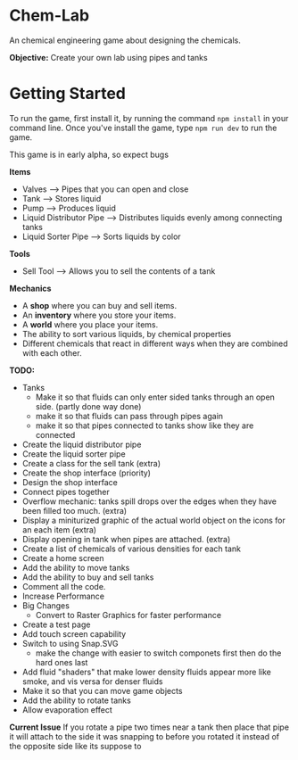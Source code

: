 # Chem-Lab
An chemical engineering game about designing the chemicals. <br>

<strong>Objective:</strong>
Create your own lab using pipes and tanks


# Getting Started 
To run the game, first install it, by running the command `npm install` in your command line. Once you've 
install the game, type `npm run dev` to run the game.




This game is in early alpha, so expect bugs

<strong> Items </strong>
- Valves                  --> Pipes that you can open and close
- Tank                    --> Stores liquid
- Pump                    --> Produces liquid
- Liquid Distributor Pipe --> Distributes liquids evenly among connecting tanks
- Liquid Sorter Pipe      --> Sorts liquids by color


<strong> Tools </strong>
- Sell Tool               --> Allows you to sell the contents of a tank


<strong> Mechanics </strong>
- A <b>shop</b> where you can buy and sell items.
- An <b>inventory</b> where you store your items.
- A <b>world</b> where you place your items.
- The ability to sort various liquids, by chemical properties
- Different chemicals that react in different ways when they are combined with each other.


<strong> TODO:</strong>
- Tanks
  - Make it so that fluids can only enter sided tanks 
      through an open side. (partly done way done)
  - make it so that fluids can pass through pipes again
  - make it so that pipes connected to tanks show like they are connected
- Create the liquid distributor pipe
- Create the liquid sorter pipe 
- Create a class for the sell tank (extra)
- Create the shop interface (priority)
- Design the shop interface
- Connect pipes together
- Overflow mechanic: tanks spill drops over the edges
  when they have been filled too much. (extra)
- Display a miniturized graphic of the actual world object on the icons
  for an each item (extra)
- Display opening in tank when pipes are attached. (extra)
- Create a list of chemicals of various densities for each tank
- Create a home screen 
- Add the ability to move tanks
- Add the ability to buy and sell tanks
- Comment all the code.
- Increase Performance
- Big Changes
  - Convert to Raster Graphics for faster performance
- Create a test page
- Add touch screen capability
- Switch to using Snap.SVG
  - make the change with easier to switch componets first then do the hard ones last
- Add fluid "shaders" that make lower density fluids appear more like smoke, and vis versa for denser fluids 
- Make it so that you can move game objects
- Add the ability to rotate tanks
- Allow evaporation effect 


<strong>Current Issue</strong>
If you rotate a pipe two times near a tank then place that pipe it will attach to the side it was snapping to before you rotated it instead of the opposite side like its suppose to


